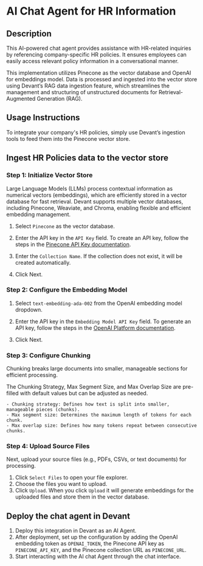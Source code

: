 # AI Chat Agent for HR Information

## Description

This AI-powered chat agent provides assistance with HR-related inquiries by referencing company-specific HR policies. It ensures employees can easily access relevant policy information in a conversational manner. 

This implementation utilizes Pinecone as the vector database and OpenAI for embeddings model. Data is processed and ingested into the vector store using Devant’s RAG data ingestion feature, which streamlines the management and structuring of unstructured documents for Retrieval-Augmented Generation (RAG).

## Usage Instructions

To integrate your company's HR policies, simply use Devant’s ingestion tools to feed them into the Pinecone vector store.

## Ingest HR Policies data to the vector store

### Step 1: Initialize Vector Store

Large Language Models (LLMs) process contextual information as numerical vectors (embeddings), which are efficiently stored in a vector database for fast retrieval. Devant supports multiple vector databases, including Pinecone, Weaviate, and Chroma, enabling flexible and efficient embedding management.

1. Select `Pinecone` as the vector database.

2. Enter the API key in the `API Key` field.
    To create an API key, follow the steps in the [Pinecone API Key documentation](https://docs.pinecone.io/guides/projects/manage-api-keys#create-an-api-key).

3. Enter the `Collection Name`. If the collection does not exist, it will be created automatically.

4. Click Next.

### Step 2: Configure the Embedding Model

1. Select `text-embedding-ada-002` from the OpenAI embedding model dropdown.

2. Enter the API key in the `Embedding Model API Key` field.
    To generate an API key, follow the steps in the [OpenAI Platform documentation](https://platform.openai.com/docs/guides/embeddings).

3. Click Next.

### Step 3: Configure Chunking

Chunking breaks large documents into smaller, manageable sections for efficient processing.

The Chunking Strategy, Max Segment Size, and Max Overlap Size are pre-filled with default values but can be adjusted as needed.

    - Chunking strategy: Defines how text is split into smaller, manageable pieces (chunks).
    - Max segment size: Determines the maximum length of tokens for each chunk.
    - Max overlap size: Defines how many tokens repeat between consecutive chunks.

### Step 4: Upload Source Files

Next, upload your source files (e.g., PDFs, CSVs, or text documents) for processing.

1. Click `Select Files` to open your file explorer.
2. Choose the files you want to upload.
3. Click `Upload`. When you click `Upload` it will generate embeddings for the uploaded files and store them in the vector database.

## Deploy the chat agent in Devant

1. Deploy this integration in Devant as an AI Agent.
2. After deployment, set up the configuration by adding the OpenAI embedding token as `OPENAI_TOKEN`, the Pinecone API key as `PINECONE_API_KEY`, and the Pinecone collection URL as `PINECONE_URL`.
3. Start interacting with the AI chat Agent through the chat interface.
